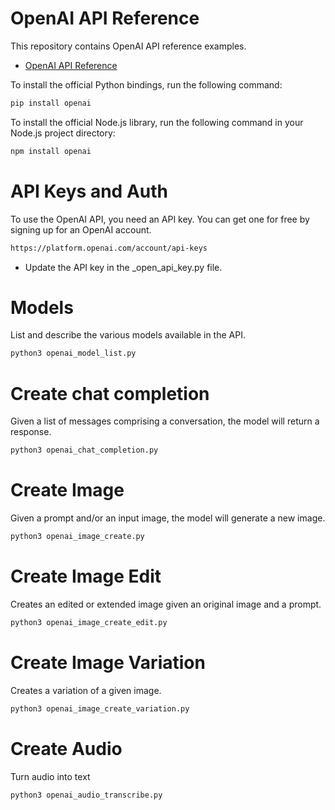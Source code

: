 # OpenAI API Reference 

This repository contains OpenAI API reference examples. 
* [OpenAI API Reference](https://platform.openai.com/docs/api-reference)


To install the official Python bindings, run the following command:
```bash
pip install openai
```
To install the official Node.js library, run the following command in your Node.js project directory:
```bash
npm install openai
```

# API Keys and Auth

To use the OpenAI API, you need an API key. You can get one for free by signing up for an OpenAI account.
```bash
https://platform.openai.com/account/api-keys
```
* Update the API key in the _open_api_key.py file.

# Models

List and describe the various models available in the API.

```bash
python3 openai_model_list.py
```

# Create chat completion

Given a list of messages comprising a conversation, the model will return a response.

```bash
python3 openai_chat_completion.py
```

# Create Image

Given a prompt and/or an input image, the model will generate a new image.

```bash
python3 openai_image_create.py
```

# Create Image Edit

Creates an edited or extended image given an original image and a prompt.

```bash
python3 openai_image_create_edit.py
```

# Create Image Variation

Creates a variation of a given image.

```bash
python3 openai_image_create_variation.py
```

# Create Audio

Turn audio into text

```bash
python3 openai_audio_transcribe.py
```